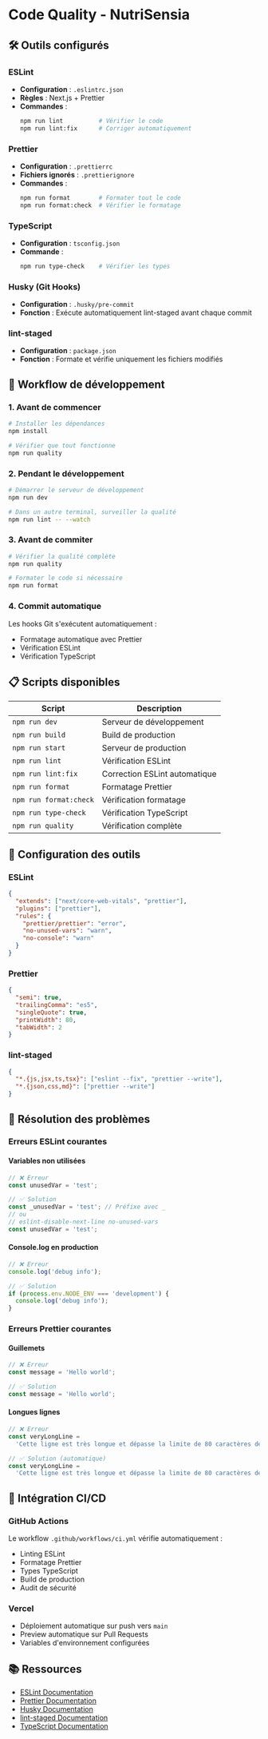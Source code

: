# Code Quality - NutriSensia

## 🛠️ Outils configurés

### ESLint

- **Configuration** : `.eslintrc.json`
- **Règles** : Next.js + Prettier
- **Commandes** :
  ```bash
  npm run lint          # Vérifier le code
  npm run lint:fix      # Corriger automatiquement
  ```

### Prettier

- **Configuration** : `.prettierrc`
- **Fichiers ignorés** : `.prettierignore`
- **Commandes** :
  ```bash
  npm run format        # Formater tout le code
  npm run format:check  # Vérifier le formatage
  ```

### TypeScript

- **Configuration** : `tsconfig.json`
- **Commande** :
  ```bash
  npm run type-check    # Vérifier les types
  ```

### Husky (Git Hooks)

- **Configuration** : `.husky/pre-commit`
- **Fonction** : Exécute automatiquement lint-staged avant chaque commit

### lint-staged

- **Configuration** : `package.json`
- **Fonction** : Formate et vérifie uniquement les fichiers modifiés

## 🚀 Workflow de développement

### 1. Avant de commencer

```bash
# Installer les dépendances
npm install

# Vérifier que tout fonctionne
npm run quality
```

### 2. Pendant le développement

```bash
# Démarrer le serveur de développement
npm run dev

# Dans un autre terminal, surveiller la qualité
npm run lint -- --watch
```

### 3. Avant de commiter

```bash
# Vérifier la qualité complète
npm run quality

# Formater le code si nécessaire
npm run format
```

### 4. Commit automatique

Les hooks Git s'exécutent automatiquement :

- Formatage automatique avec Prettier
- Vérification ESLint
- Vérification TypeScript

## 📋 Scripts disponibles

| Script                 | Description                   |
| ---------------------- | ----------------------------- |
| `npm run dev`          | Serveur de développement      |
| `npm run build`        | Build de production           |
| `npm run start`        | Serveur de production         |
| `npm run lint`         | Vérification ESLint           |
| `npm run lint:fix`     | Correction ESLint automatique |
| `npm run format`       | Formatage Prettier            |
| `npm run format:check` | Vérification formatage        |
| `npm run type-check`   | Vérification TypeScript       |
| `npm run quality`      | Vérification complète         |

## 🔧 Configuration des outils

### ESLint

```json
{
  "extends": ["next/core-web-vitals", "prettier"],
  "plugins": ["prettier"],
  "rules": {
    "prettier/prettier": "error",
    "no-unused-vars": "warn",
    "no-console": "warn"
  }
}
```

### Prettier

```json
{
  "semi": true,
  "trailingComma": "es5",
  "singleQuote": true,
  "printWidth": 80,
  "tabWidth": 2
}
```

### lint-staged

```json
{
  "*.{js,jsx,ts,tsx}": ["eslint --fix", "prettier --write"],
  "*.{json,css,md}": ["prettier --write"]
}
```

## 🚨 Résolution des problèmes

### Erreurs ESLint courantes

#### Variables non utilisées

```typescript
// ❌ Erreur
const unusedVar = 'test';

// ✅ Solution
const _unusedVar = 'test'; // Préfixe avec _
// ou
// eslint-disable-next-line no-unused-vars
const unusedVar = 'test';
```

#### Console.log en production

```typescript
// ❌ Erreur
console.log('debug info');

// ✅ Solution
if (process.env.NODE_ENV === 'development') {
  console.log('debug info');
}
```

### Erreurs Prettier courantes

#### Guillemets

```typescript
// ❌ Erreur
const message = 'Hello world';

// ✅ Solution
const message = 'Hello world';
```

#### Longues lignes

```typescript
// ❌ Erreur
const veryLongLine =
  'Cette ligne est très longue et dépasse la limite de 80 caractères définie par Prettier';

// ✅ Solution (automatique)
const veryLongLine =
  'Cette ligne est très longue et dépasse la limite de 80 caractères définie par Prettier';
```

## 🔄 Intégration CI/CD

### GitHub Actions

Le workflow `.github/workflows/ci.yml` vérifie automatiquement :

- Linting ESLint
- Formatage Prettier
- Types TypeScript
- Build de production
- Audit de sécurité

### Vercel

- Déploiement automatique sur push vers `main`
- Preview automatique sur Pull Requests
- Variables d'environnement configurées

## 📚 Ressources

- [ESLint Documentation](https://eslint.org/)
- [Prettier Documentation](https://prettier.io/)
- [Husky Documentation](https://typicode.github.io/husky/)
- [lint-staged Documentation](https://github.com/okonet/lint-staged)
- [TypeScript Documentation](https://www.typescriptlang.org/)
